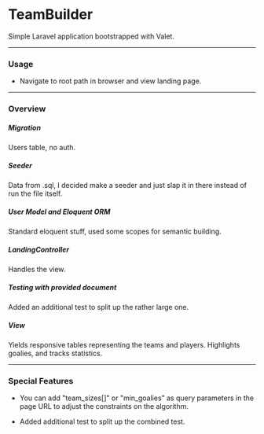 # TeamBuilder

Simple Laravel application bootstrapped with Valet.

___


### Usage

- Navigate to root path in browser and view landing page.

___


### Overview

##### Migration

Users table, no auth.

##### Seeder

Data from .sql, I decided make a seeder and just slap it in there instead of run the file itself.

##### User Model and Eloquent ORM

Standard eloquent stuff, used some scopes for semantic building.

##### LandingController 

Handles the view.

##### Testing with provided document

Added an additional test to split up the rather large one.

##### View

Yields responsive tables representing the teams and players. Highlights goalies, and tracks statistics.

___


### Special Features

- You can add "team_sizes[]" or "min_goalies" as query parameters in the page URL to adjust the constraints on the algorithm.

- Added additional test to split up the combined test.
